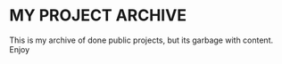 # MY PROJECT ARCHIVE

This is my archive of done public projects, but its garbage with content. Enjoy
